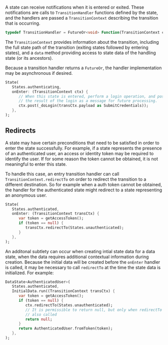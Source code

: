 A state can receive notifications when it is entered or exited. These notifications are calls to 
`TransitionHandler` functions defined by the state, and the handlers are passed a 
`TransitionContext` describing the transition that is occurring.

```dart
typedef TransitionHandler = FutureOr<void> Function(TransitionContext ctx);
```

The `TransitionContext` provides information about the transition, including the full state path of 
the transition (exiting states followed by entering states), and a `data` method providing access
to state data of the handling state (or its ancestors).

Because a transition handler returns a `FutureOr`, the handler implementation may be asynchronous if
desired.  

```dart
State(
   States.authenticating, 
   onEnter: (TransitionContext ctx) {    
      // When this state is entered, perform a login operation, and post 
      // the result of the login as a message for future processing.
      ctx.post(_doLogin(transCtx.payload as SubmitCredentials));
   },
);
```

## Redirects
A state may have certain preconditions that need to be satisfied in order to enter the state 
successfully. For example, if a state represents the presence of an authenticated user, an access 
or identity token may be required to identify the user. If for some reason the token cannot be 
obtained, it is not meaningful to enter this state.

To handle this case, an entry transition handler can call `TransitionContext.redirectTo` on order
to redirect the transition to a different destination. So for example when a auth token cannot be
obtained, the handler for the authenticated state might redirect to a state representing an 
anonymous user. 
  
```dart
State(
   States.authenticated, 
   onEnter: (TransitionContext transCtx) {    
      var token = getAccessToken();
      if (token == null) {
         transCtx.redirectTo(States.unauthenticated);
      }
   },
);
```

An additonal subtlety can occur when creating intial state data for a data state, when the data 
requires additional contextual information during creation. Because the initial data will be 
created before the `onEnter` handler is called, it may be necessary to call `redirectTo` at the 
time the state data is initialized. For example:

```dart
DataState<AuthenticatedUser>(
   States.authenticated, 
   InitialData.run((TransitionContext transCtx) {    
      var token = getAccessToken();
      if (token == null) {
         ctx.redirectTo(States.unauthenticated);
         // It is permissible to return null, but only when redirectTo is 
         // also called
         return null;
      }
      return AuthenticatedUser.fromToken(token);
   },
);
```

